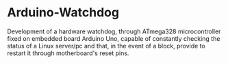 # Arduino-Watchdog
Development of a hardware watchdog, through ATmega328 microcontroller fixed on embedded board Arduino Uno, capable of constantly checking the status of a Linux server/pc and that, in the event of a block, provide to restart it through motherboard's reset pins.
